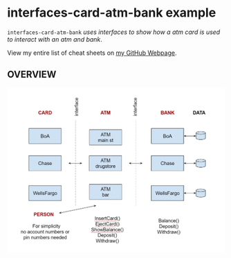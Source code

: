 # interfaces-card-atm-bank example

`interfaces-card-atm-bank` _uses interfaces to show how a atm card is
used to interact with an atm and bank_.

View my entire list of cheat sheets on
[my GitHub Webpage](https://jeffdecola.github.io/my-cheat-sheets/).

## OVERVIEW

![IMAGE - interfaces-card-atm-bank - IMAGE](pics/interfaces-card-atm-bank.jpg)
